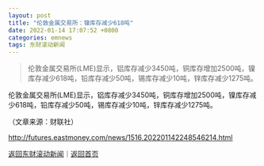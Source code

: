 ```yaml
---
layout: post
title: "伦敦金属交易所：镍库存减少618吨"
date: 2022-01-14 17:07:52 +0800
categories: emnews
tags: 东财滚动新闻
---
```

> 伦敦金属交易所(LME)显示，铝库存减少3450吨，铜库存增加2500吨，镍库存减少618吨，铅库存减少50吨，锡库存减少10吨，锌库存减少1275吨。

<p>伦敦金属交易所(LME)显示，铝库存减少3450吨，铜库存增加2500吨，镍库存减少618吨，铅库存减少50吨，锡库存减少10吨，锌库存减少1275吨。</p><p class="em_media">（文章来源：财联社）</p>

<http://futures.eastmoney.com/news/1516,202201142248546214.html>

[返回东财滚动新闻](//finews.withounder.com/emnews/)｜[返回首页](//finews.withounder.com/)